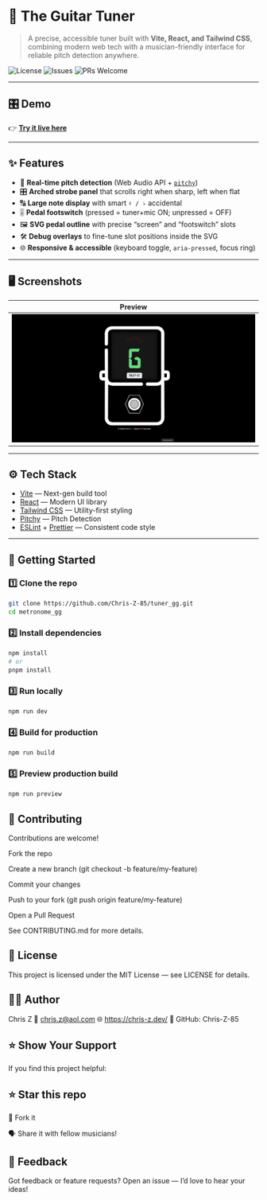 # 🎵 The Guitar Tuner

> A precise, accessible tuner built with **Vite, React, and Tailwind CSS**, combining modern web tech with a musician-friendly interface for reliable pitch detection anywhere.

![License](https://img.shields.io/github/license/Chris-Z-85/tuner_gg?_=1)
![Issues](https://img.shields.io/github/issues/Chris-Z-85/tuner_gg)
![PRs Welcome](https://img.shields.io/badge/PRs-welcome-brightgreen.svg)

---

## 🎛 Demo

👉 **[Try it live here](https://tuner-gg.netlify.app/)**

---

## ✨ Features

- 🎤 **Real-time pitch detection** (Web Audio API + [`pitchy`](https://github.com/ianprime0509/pitchy))
- 🎛️ **Arched strobe panel** that scrolls right when sharp, left when flat
- 🔠 **Large note display** with smart `♯ / ♭` accidental
- 🎚️ **Pedal footswitch** (pressed = tuner+mic ON; unpressed = OFF)
- 🖼️ **SVG pedal outline** with precise “screen” and “footswitch” slots
- 🛠️ **Debug overlays** to fine-tune slot positions inside the SVG
- 🌐 **Responsive & accessible** (keyboard toggle, `aria-pressed`, focus ring)

---

## 🖥️ Screenshots

| Preview  
| ---------------------------------------
| ![Light Mode](./screenshots/tuner_gg.png)

---

## ⚙️ Tech Stack

- [Vite](https://vitejs.dev/) — Next-gen build tool
- [React](https://react.dev/) — Modern UI library
- [Tailwind CSS](https://tailwindcss.com/) — Utility-first styling
- [Pitchy](https://github.com/ianprime0509/pitchy/) — Pitch Detection
- [ESLint](https://eslint.org/) + [Prettier](https://prettier.io/) — Consistent code style

---

## 🚀 Getting Started

### 1️⃣ Clone the repo

```bash
git clone https://github.com/Chris-Z-85/tuner_gg.git
cd metronome_gg
```

### 2️⃣ Install dependencies

```bash
npm install
# or
pnpm install
```

### 3️⃣ Run locally

```bash
npm run dev
```

### 4️⃣ Build for production

```bash
npm run build
```

### 5️⃣ Preview production build

```bash
npm run preview
```

## 🤝 Contributing

Contributions are welcome!

Fork the repo

Create a new branch (git checkout -b feature/my-feature)

Commit your changes

Push to your fork (git push origin feature/my-feature)

Open a Pull Request

See CONTRIBUTING.md for more details.

## 📃 License

This project is licensed under the MIT License — see LICENSE for details.

## 🙋‍♂️ Author

Chris Z
📧 chris.z@aol.com
🌐 https://chris-z.dev/
🐙 GitHub: Chris-Z-85

## ⭐️ Show Your Support

If you find this project helpful:

## ⭐️ Star this repo

🍴 Fork it

🗣️ Share it with fellow musicians!

## 📣 Feedback

Got feedback or feature requests?
Open an issue — I’d love to hear your ideas!
